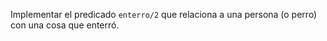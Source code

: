 Implementar el predicado `enterro/2` que relaciona a una persona (o perro) con una cosa que enterró.
